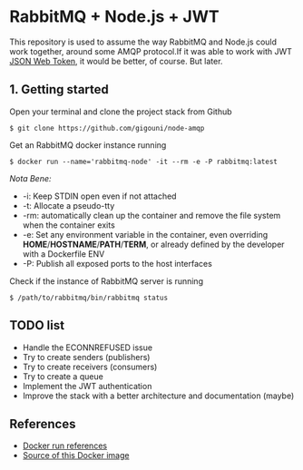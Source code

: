 # RabbitMQ + Node.js + JWT

This repository is used to assume the way RabbitMQ and Node.js could work 
together, around some AMQP protocol.If it was able to work with JWT 
[JSON Web Token](https://jwt.io/), it would be better, of course. But later.

## 1. Getting started

Open your terminal and clone the project stack from Github

```shell
$ git clone https://github.com/gigouni/node-amqp
```

Get an RabbitMQ docker instance running

```shell
$ docker run --name='rabbitmq-node' -it --rm -e -P rabbitmq:latest
```

_Nota Bene:_

* -i: Keep STDIN open even if not attached
* -t: Allocate a pseudo-tty
* -rm: automatically clean up the container and remove the file system when the container exits
* -e: Set any environment variable in the container, 
even overriding __HOME__/__HOSTNAME__/__PATH__/__TERM__, or already defined by the developer 
with a Dockerfile ENV
* -P: Publish all exposed ports to the host interfaces

Check if the instance of RabbitMQ server is running

```shell
$ /path/to/rabbitmq/bin/rabbitmq status
```

## TODO list

* Handle the ECONNREFUSED issue
* Try to create senders (publishers)
* Try to create receivers (consumers)
* Try to create a queue
* Implement the JWT authentication
* Improve the stack with a better architecture and documentation (maybe)

## References

* [Docker run references](https://docs.docker.com/engine/reference/run/)
* [Source of this Docker image](https://hub.docker.com/r/rabbitmq/)